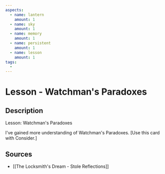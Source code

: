 ```yaml
---
aspects: 
  - name: lantern
    amount: 1
  - name: sky
    amount: 1
  - name: memory
    amount: 1
  - name: persistent
    amount: 1
  - name: lesson
    amount: 1
tags:
  - 
---
```


# Lesson - Watchman's Paradoxes

## Description
Lesson: Watchman's Paradoxes

I've gained more understanding of Watchman's Paradoxes. [Use this card with Consider.]
## Sources
- [[The Locksmith's Dream - Stole Reflections]]